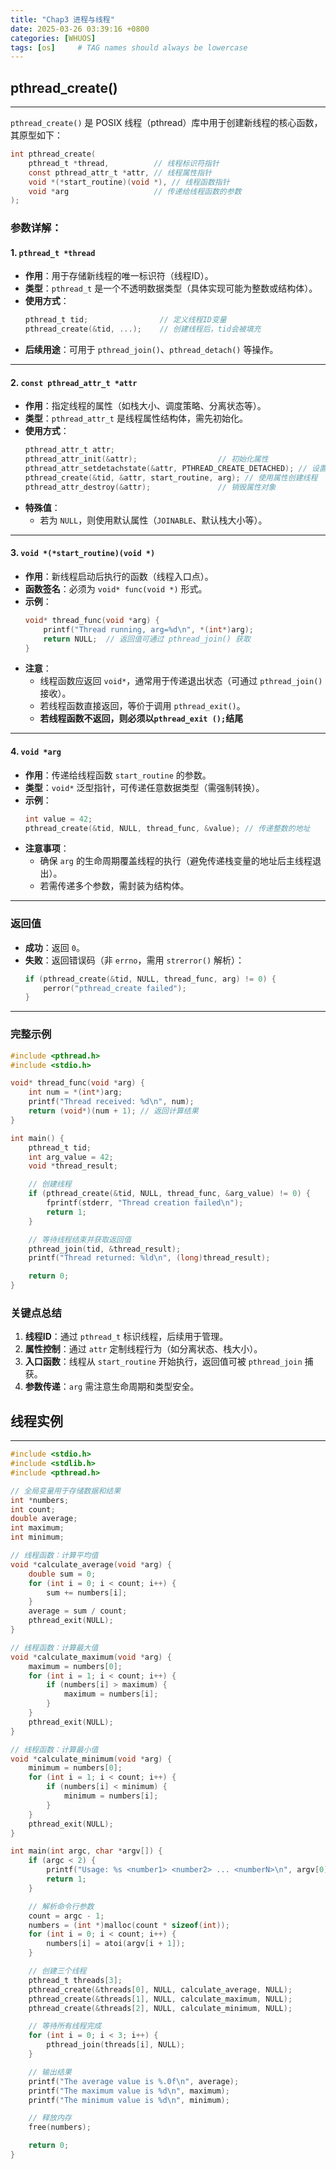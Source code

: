 ```yaml
---
title: "Chap3 进程与线程"
date: 2025-03-26 03:39:16 +0800
categories: [WHUOS]
tags: [os]     # TAG names should always be lowercase
---
```


pthread_create()
---
---

`pthread_create()` 是 POSIX 线程（pthread）库中用于创建新线程的核心函数，其原型如下：

```c
int pthread_create(
    pthread_t *thread,          // 线程标识符指针
    const pthread_attr_t *attr, // 线程属性指针
    void *(*start_routine)(void *), // 线程函数指针
    void *arg                   // 传递给线程函数的参数
);
```

### **参数详解**：

#### **1. `pthread_t *thread`**
- **作用**：用于存储新线程的唯一标识符（线程ID）。
- **类型**：`pthread_t` 是一个不透明数据类型（具体实现可能为整数或结构体）。
- **使用方式**：
  ```c
  pthread_t tid;                // 定义线程ID变量
  pthread_create(&tid, ...);    // 创建线程后，tid会被填充
  ```
- **后续用途**：可用于 `pthread_join()`、`pthread_detach()` 等操作。

---

#### **2. `const pthread_attr_t *attr`**
- **作用**：指定线程的属性（如栈大小、调度策略、分离状态等）。
- **类型**：`pthread_attr_t` 是线程属性结构体，需先初始化。
- **使用方式**：
  ```c
  pthread_attr_t attr;
  pthread_attr_init(&attr);                  // 初始化属性
  pthread_attr_setdetachstate(&attr, PTHREAD_CREATE_DETACHED); // 设置属性
  pthread_create(&tid, &attr, start_routine, arg); // 使用属性创建线程
  pthread_attr_destroy(&attr);               // 销毁属性对象
  ```
- **特殊值**：
  - 若为 `NULL`，则使用默认属性（`JOINABLE`、默认栈大小等）。

---

#### **3. `void *(*start_routine)(void *)`**
- **作用**：新线程启动后执行的函数（线程入口点）。
- **函数签名**：必须为 `void* func(void *)` 形式。
- **示例**：
  ```c
  void* thread_func(void *arg) {
      printf("Thread running, arg=%d\n", *(int*)arg);
      return NULL;  // 返回值可通过 pthread_join() 获取
  }
  ```
- **注意**：
  - 线程函数应返回 `void*`，通常用于传递退出状态（可通过 `pthread_join()` 接收）。
  - 若线程函数直接返回，等价于调用 `pthread_exit()`。
  - **若线程函数不返回，则必须以`pthread_exit ();`结尾**

---

#### **4. `void *arg`**
- **作用**：传递给线程函数 `start_routine` 的参数。
- **类型**：`void*` 泛型指针，可传递任意数据类型（需强制转换）。
- **示例**：
  ```c
  int value = 42;
  pthread_create(&tid, NULL, thread_func, &value); // 传递整数的地址
  ```
- **注意事项**：
  - 确保 `arg` 的生命周期覆盖线程的执行（避免传递栈变量的地址后主线程退出）。
  - 若需传递多个参数，需封装为结构体。

---

### **返回值**
- **成功**：返回 `0`。
- **失败**：返回错误码（非 `errno`，需用 `strerror()` 解析）：
  ```c
  if (pthread_create(&tid, NULL, thread_func, arg) != 0) {
      perror("pthread_create failed");
  }
  ```

---

### **完整示例**
```c
#include <pthread.h>
#include <stdio.h>

void* thread_func(void *arg) {
    int num = *(int*)arg;
    printf("Thread received: %d\n", num);
    return (void*)(num + 1); // 返回计算结果
}

int main() {
    pthread_t tid;
    int arg_value = 42;
    void *thread_result;

    // 创建线程
    if (pthread_create(&tid, NULL, thread_func, &arg_value) != 0) {
        fprintf(stderr, "Thread creation failed\n");
        return 1;
    }

    // 等待线程结束并获取返回值
    pthread_join(tid, &thread_result);
    printf("Thread returned: %ld\n", (long)thread_result);

    return 0;
}
```

### **关键点总结**
1. **线程ID**：通过 `pthread_t` 标识线程，后续用于管理。
2. **属性控制**：通过 `attr` 定制线程行为（如分离状态、栈大小）。
3. **入口函数**：线程从 `start_routine` 开始执行，返回值可被 `pthread_join` 捕获。
4. **参数传递**：`arg` 需注意生命周期和类型安全。


线程实例
---
---
```c
#include <stdio.h>
#include <stdlib.h>
#include <pthread.h>

// 全局变量用于存储数据和结果
int *numbers;
int count;
double average;
int maximum;
int minimum;

// 线程函数：计算平均值
void *calculate_average(void *arg) {
    double sum = 0;
    for (int i = 0; i < count; i++) {
        sum += numbers[i];
    }
    average = sum / count;
    pthread_exit(NULL);
}

// 线程函数：计算最大值
void *calculate_maximum(void *arg) {
    maximum = numbers[0];
    for (int i = 1; i < count; i++) {
        if (numbers[i] > maximum) {
            maximum = numbers[i];
        }
    }
    pthread_exit(NULL);
}

// 线程函数：计算最小值
void *calculate_minimum(void *arg) {
    minimum = numbers[0];
    for (int i = 1; i < count; i++) {
        if (numbers[i] < minimum) {
            minimum = numbers[i];
        }
    }
    pthread_exit(NULL);
}

int main(int argc, char *argv[]) {
    if (argc < 2) {
        printf("Usage: %s <number1> <number2> ... <numberN>\n", argv[0]);
        return 1;
    }

    // 解析命令行参数
    count = argc - 1;
    numbers = (int *)malloc(count * sizeof(int));
    for (int i = 0; i < count; i++) {
        numbers[i] = atoi(argv[i + 1]);
    }

    // 创建三个线程
    pthread_t threads[3];
    pthread_create(&threads[0], NULL, calculate_average, NULL);
    pthread_create(&threads[1], NULL, calculate_maximum, NULL);
    pthread_create(&threads[2], NULL, calculate_minimum, NULL);

    // 等待所有线程完成
    for (int i = 0; i < 3; i++) {
        pthread_join(threads[i], NULL);
    }

    // 输出结果
    printf("The average value is %.0f\n", average);
    printf("The maximum value is %d\n", maximum);
    printf("The minimum value is %d\n", minimum);

    // 释放内存
    free(numbers);

    return 0;
}
```
